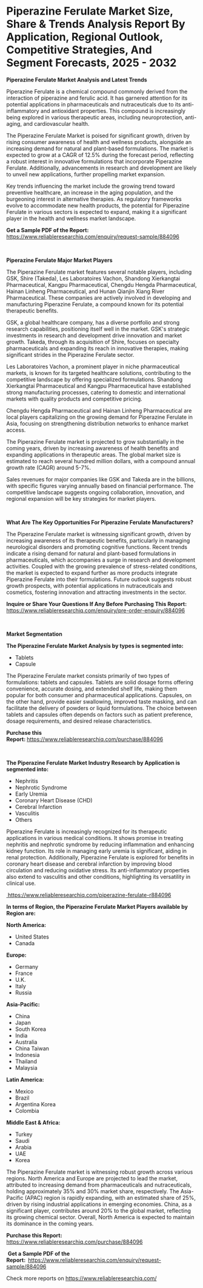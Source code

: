 <p><h1>Piperazine Ferulate Market Size, Share & Trends Analysis Report By Application, Regional Outlook, Competitive Strategies, And Segment Forecasts, 2025 - 2032</h1></p><p><strong>Piperazine Ferulate Market Analysis and Latest Trends</strong></p>
<p><p>Piperazine Ferulate is a chemical compound commonly derived from the interaction of piperazine and ferulic acid. It has garnered attention for its potential applications in pharmaceuticals and nutraceuticals due to its anti-inflammatory and antioxidant properties. This compound is increasingly being explored in various therapeutic areas, including neuroprotection, anti-aging, and cardiovascular health.</p><p>The Piperazine Ferulate Market is poised for significant growth, driven by rising consumer awareness of health and wellness products, alongside an increasing demand for natural and plant-based formulations. The market is expected to grow at a CAGR of 12.5% during the forecast period, reflecting a robust interest in innovative formulations that incorporate Piperazine Ferulate. Additionally, advancements in research and development are likely to unveil new applications, further propelling market expansion.</p><p>Key trends influencing the market include the growing trend toward preventive healthcare, an increase in the aging population, and the burgeoning interest in alternative therapies. As regulatory frameworks evolve to accommodate new health products, the potential for Piperazine Ferulate in various sectors is expected to expand, making it a significant player in the health and wellness market landscape.</p></p>
<p><strong>Get a Sample PDF of the Report:&nbsp;</strong> <a href="https://www.reliableresearchiq.com/enquiry/request-sample/884096?utm_campaign=2840&utm_medium=2&utm_source=Github&utm_content=ia&utm_term=08032025&utm_id=piperazine-ferulate">https://www.reliableresearchiq.com/enquiry/request-sample/884096</a></p>
<p>&nbsp;</p>
<p><strong>Piperazine Ferulate Major Market Players</strong></p>
<p><p>The Piperazine Ferulate market features several notable players, including GSK, Shire (Takeda), Les Laboratoires Vachon, Shandong Xierkangtai Pharmaceutical, Kangpu Pharmaceutical, Chengdu Hengda Pharmaceutical, Hainan Linheng Pharmaceutical, and Hunan Qianjin Xiang River Pharmaceutical. These companies are actively involved in developing and manufacturing Piperazine Ferulate, a compound known for its potential therapeutic benefits.</p><p>GSK, a global healthcare company, has a diverse portfolio and strong research capabilities, positioning itself well in the market. GSK's strategic investments in research and development drive innovation and market growth. Takeda, through its acquisition of Shire, focuses on specialty pharmaceuticals and expanding its reach in innovative therapies, making significant strides in the Piperazine Ferulate sector.</p><p>Les Laboratoires Vachon, a prominent player in niche pharmaceutical markets, is known for its targeted healthcare solutions, contributing to the competitive landscape by offering specialized formulations. Shandong Xierkangtai Pharmaceutical and Kangpu Pharmaceutical have established strong manufacturing processes, catering to domestic and international markets with quality products and competitive pricing.</p><p>Chengdu Hengda Pharmaceutical and Hainan Linheng Pharmaceutical are local players capitalizing on the growing demand for Piperazine Ferulate in Asia, focusing on strengthening distribution networks to enhance market access.</p><p>The Piperazine Ferulate market is projected to grow substantially in the coming years, driven by increasing awareness of health benefits and expanding applications in therapeutic areas. The global market size is estimated to reach several hundred million dollars, with a compound annual growth rate (CAGR) around 5-7%.</p><p>Sales revenues for major companies like GSK and Takeda are in the billions, with specific figures varying annually based on financial performance. The competitive landscape suggests ongoing collaboration, innovation, and regional expansion will be key strategies for market players.</p></p>
<p>&nbsp;</p>
<p><strong>What Are The Key Opportunities For Piperazine Ferulate Manufacturers?</strong></p>
<p><p>The Piperazine Ferulate market is witnessing significant growth, driven by increasing awareness of its therapeutic benefits, particularly in managing neurological disorders and promoting cognitive functions. Recent trends indicate a rising demand for natural and plant-based formulations in pharmaceuticals, which accompanies a surge in research and development activities. Coupled with the growing prevalence of stress-related conditions, the market is expected to expand further as more products integrate Piperazine Ferulate into their formulations. Future outlook suggests robust growth prospects, with potential applications in nutraceuticals and cosmetics, fostering innovation and attracting investments in the sector.</p></p>
<p><strong>Inquire or Share Your Questions If Any Before Purchasing This Report:</strong> <a href="https://www.reliableresearchiq.com/enquiry/pre-order-enquiry/884096?utm_campaign=2840&utm_medium=2&utm_source=Github&utm_content=ia&utm_term=08032025&utm_id=piperazine-ferulate">https://www.reliableresearchiq.com/enquiry/pre-order-enquiry/884096</a></p>
<p>&nbsp;</p>
<p><strong>Market Segmentation</strong></p>
<p><strong>The Piperazine Ferulate Market Analysis by types is segmented into:</strong></p>
<p><ul><li>Tablets</li><li>Capsule</li></ul></p>
<p><p>The Piperazine Ferulate market consists primarily of two types of formulations: tablets and capsules. Tablets are solid dosage forms offering convenience, accurate dosing, and extended shelf life, making them popular for both consumer and pharmaceutical applications. Capsules, on the other hand, provide easier swallowing, improved taste masking, and can facilitate the delivery of powders or liquid formulations. The choice between tablets and capsules often depends on factors such as patient preference, dosage requirements, and desired release characteristics.</p></p>
<p><strong>Purchase this Report:&nbsp;</strong><a href="https://www.reliableresearchiq.com/purchase/884096?utm_campaign=2840&utm_medium=2&utm_source=Github&utm_content=ia&utm_term=08032025&utm_id=piperazine-ferulate">https://www.reliableresearchiq.com/purchase/884096</a></p>
<p>&nbsp;</p>
<p><strong>The Piperazine Ferulate Market Industry Research by Application is segmented into:</strong></p>
<p><ul><li>Nephritis</li><li>Nephrotic Syndrome</li><li>Early Uremia</li><li>Coronary Heart Disease (CHD)</li><li>Cerebral Infarction</li><li>Vasculitis</li><li>Others</li></ul></p>
<p><p>Piperazine Ferulate is increasingly recognized for its therapeutic applications in various medical conditions. It shows promise in treating nephritis and nephrotic syndrome by reducing inflammation and enhancing kidney function. Its role in managing early uremia is significant, aiding in renal protection. Additionally, Piperazine Ferulate is explored for benefits in coronary heart disease and cerebral infarction by improving blood circulation and reducing oxidative stress. Its anti-inflammatory properties also extend to vasculitis and other conditions, highlighting its versatility in clinical use.</p></p>
<p><a href="https://www.reliableresearchiq.com/piperazine-ferulate-r884096?utm_campaign=2840&utm_medium=2&utm_source=Github&utm_content=ia&utm_term=08032025&utm_id=piperazine-ferulate">&nbsp;https://www.reliableresearchiq.com/piperazine-ferulate-r884096</a></p>
<p><strong>In terms of Region, the Piperazine Ferulate Market Players available by Region are:</strong></p>
<p>
    <p> <strong> North America: </strong>
        <ul>
            <li>United States</li>
            <li>Canada</li>
        </ul>
        </p> 
    <p> <strong> Europe: </strong>
        <ul>
            <li>Germany</li>
            <li>France</li>
            <li>U.K.</li>
            <li>Italy</li>
            <li>Russia</li>
        </ul>
        </p> 
    <p> <strong> Asia-Pacific: </strong>
        <ul>
            <li>China</li>
            <li>Japan</li>
            <li>South Korea</li>
            <li>India</li>
            <li>Australia</li>
            <li>China Taiwan</li>
            <li>Indonesia</li>
            <li>Thailand</li>
            <li>Malaysia</li>
        </ul>
        </p> 
    <p> <strong> Latin America: </strong>
        <ul>
            <li>Mexico</li>
            <li>Brazil</li>
            <li>Argentina Korea</li>
            <li>Colombia</li>
        </ul>
        </p> 
    <p> <strong> Middle East & Africa: </strong>
        <ul>
            <li>Turkey</li>
            <li>Saudi</li>
            <li>Arabia</li>
            <li>UAE</li>
            <li>Korea</li>
        </ul>
    </p>
    </p>
<p><p>The Piperazine Ferulate market is witnessing robust growth across various regions. North America and Europe are projected to lead the market, attributed to increasing demand from pharmaceuticals and nutraceuticals, holding approximately 35% and 30% market share, respectively. The Asia-Pacific (APAC) region is rapidly expanding, with an estimated share of 25%, driven by rising industrial applications in emerging economies. China, as a significant player, contributes around 20% to the global market, reflecting its growing chemical sector. Overall, North America is expected to maintain its dominance in the coming years.</p></p>
<p><strong>Purchase this Report: </strong><a href="https://www.reliableresearchiq.com/purchase/884096?utm_campaign=2840&utm_medium=2&utm_source=Github&utm_content=ia&utm_term=08032025&utm_id=piperazine-ferulate">https://www.reliableresearchiq.com/purchase/884096</a></p>
<p>&nbsp;<strong>Get a Sample PDF of the Report:&nbsp;&nbsp;</strong><a href="https://www.reliableresearchiq.com/enquiry/request-sample/884096?utm_campaign=2840&utm_medium=2&utm_source=Github&utm_content=ia&utm_term=08032025&utm_id=piperazine-ferulate">https://www.reliableresearchiq.com/enquiry/request-sample/884096</a></p>
<p><strong></strong></p>
<p>Check more reports on <a href="https://www.reliableresearchiq.com/?utm_campaign=2840&utm_medium=2&utm_source=Github&utm_content=ia&utm_term=08032025&utm_id=piperazine-ferulate">https://www.reliableresearchiq.com/</a></p>